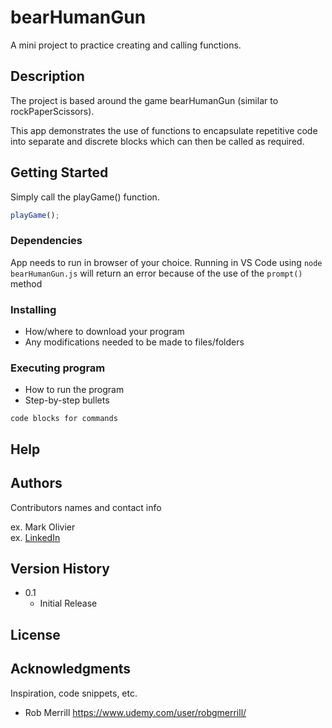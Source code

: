 # bearHumanGun

A mini project to practice creating and calling functions.

## Description

The project is based around the game bearHumanGun (similar to rockPaperScissors).

This app demonstrates the use of functions to encapsulate repetitive code into separate and discrete blocks which can then be called as required.

## Getting Started

Simply call the playGame() function.

```javascript
playGame();
```

### Dependencies

App needs to run in browser of your choice. Running in VS Code using `node bearHumanGun.js` will return an error because of the use of the `prompt()` method

### Installing

- How/where to download your program
- Any modifications needed to be made to files/folders

### Executing program

- How to run the program
- Step-by-step bullets

```
code blocks for commands
```

## Help

## Authors

Contributors names and contact info

ex. Mark Olivier  
ex. [LinkedIn](www.linkedin.com/in/)

## Version History

- 0.1
  - Initial Release

## License

## Acknowledgments

Inspiration, code snippets, etc.

- Rob Merrill https://www.udemy.com/user/robgmerrill/
